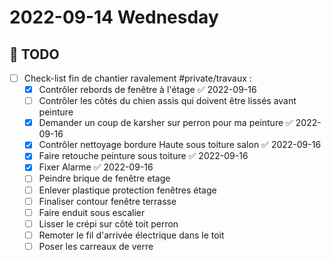 # 2022-09-14 Wednesday

## 📆 TODO
- [ ] Check-list fin de chantier ravalement #private/travaux  :
	- [x] Contrôler rebords de fenêtre à l'étage ✅ 2022-09-16
	- [ ] Contrôler les côtés du chien assis qui doivent être lissés avant peinture
	- [x] Demander un coup de karsher sur perron pour ma peinture ✅ 2022-09-16
	- [x] Contrôler nettoyage bordure Haute sous toiture salon ✅ 2022-09-16
	- [x] Faire retouche peinture sous toiture ✅ 2022-09-16
	- [x] Fixer Alarme ✅ 2022-09-16
	- [ ] Peindre brique de fenêtre etage
	- [ ] Enlever plastique protection fenêtres étage
	- [ ] Finaliser contour fenêtre terrasse
	- [ ] Faire enduit sous escalier
	- [ ] Lisser le crépi sur côté toit perron 
	- [ ] Remoter le fil d'arrivée électrique dans le toit
	- [ ] Poser les carreaux de verre